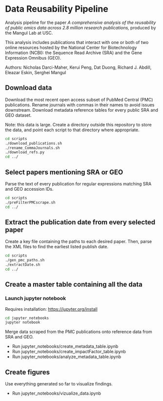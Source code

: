 # Data Reusability Pipeline

Analysis pipeline for the paper *A comprehensive analysis of the reusability of public omics data across 2.8 million research publications,* produced by the Mangul Lab at USC.

This analysis includes publications that interact with one or both of two online resources hosted by the National Center for Biotechnology Information (NCBI): the Sequence Read Archive (SRA) and the Gene Expression Omnibus (GEO).

Authors: Nicholas Darci-Maher, Kerui Peng, Dat Duong, Richard J. Abdill, Eleazar Eskin, Serghei Mangul

## Download data

Download the most recent open access subset of PubMed Central (PMC) publications.
Rename journals with commas in their names to avoid issues downstream.
Download metadata reference tables for every public SRA and GEO dataset.

Note: this data is large. Create a directory outside this repository to store the data, and point each script to that directory where appropriate.

```bash
cd scripts
./download_publications.sh
./rename_CommaJournals.sh
./download_refs.py
cd ../
```

## Select papers mentioning SRA or GEO

Parse the text of every publication for regular expressions matching SRA and GEO accession IDs.

```bash
cd scripts
./preFilterPMCscrape.sh
cd ../
```

## Extract the publication date from every selected paper

Create a key file containing the paths to each desired paper. Then, parse the XML files to find the earliest listed publish date.

```bash
cd scripts
./gen_pmc_paths.sh
./extractDate.sh
cd ../
```

## Create a master table containing all the data

### Launch jupyter notebook

Requires installation: https://jupyter.org/install

```bash
cd jupyter_notebooks
jupyter notebook
```

Merge data scraped from the PMC publications onto reference data from SRA and GEO.

* Run jupyter_notebooks/create_metadata_table.ipynb
* Run jupyter_notebooks/create_impactFactor_table.ipynb
* Run jupyter_notebooks/analyze_metadata_table.ipynb

## Create figures

Use everything generated so far to visualize findings.

* Run jupyter_notebooks/vizualize_data.ipynb
